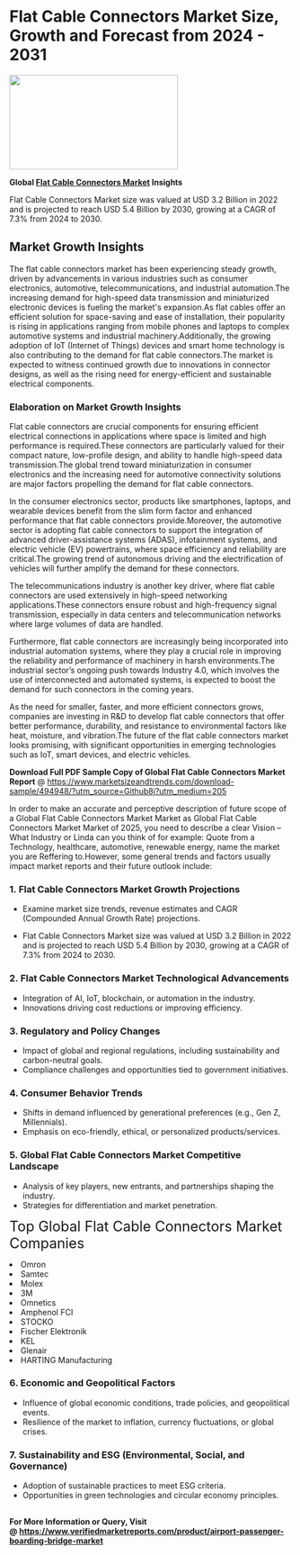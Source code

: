 <H1>Flat Cable Connectors Market Size, Growth and Forecast from 2024 - 2031</H1><img class="aligncenter size-medium wp-image-584254" src="https://thirdeyenews.in/wp-content/uploads/2024/09/Global-Market-Research-300x168.jpeg" alt="" width="300" height="168" /><p><strong>Global&nbsp;<a href="https://www.marketsizeandtrends.com/download-sample/494948/?utm_source=Github8j?utm_medium=205">Flat Cable Connectors Market</a> Insights</strong></p><p>Flat Cable Connectors Market size was valued at USD 3.2 Billion in 2022 and is projected to reach USD 5.4 Billion by 2030, growing at a CAGR of 7.3% from 2024 to 2030.</p><p><h2>Market Growth Insights</h2> <p>The flat cable connectors market has been experiencing steady growth, driven by advancements in various industries such as consumer electronics, automotive, telecommunications, and industrial automation.The increasing demand for high-speed data transmission and miniaturized electronic devices is fueling the market's expansion.As flat cables offer an efficient solution for space-saving and ease of installation, their popularity is rising in applications ranging from mobile phones and laptops to complex automotive systems and industrial machinery.Additionally, the growing adoption of IoT (Internet of Things) devices and smart home technology is also contributing to the demand for flat cable connectors.The market is expected to witness continued growth due to innovations in connector designs, as well as the rising need for energy-efficient and sustainable electrical components.</p> <h3>Elaboration on Market Growth Insights</h3> <p>Flat cable connectors are crucial components for ensuring efficient electrical connections in applications where space is limited and high performance is required.These connectors are particularly valued for their compact nature, low-profile design, and ability to handle high-speed data transmission.The global trend toward miniaturization in consumer electronics and the increasing need for automotive connectivity solutions are major factors propelling the demand for flat cable connectors.</p> <p>In the consumer electronics sector, products like smartphones, laptops, and wearable devices benefit from the slim form factor and enhanced performance that flat cable connectors provide.Moreover, the automotive sector is adopting flat cable connectors to support the integration of advanced driver-assistance systems (ADAS), infotainment systems, and electric vehicle (EV) powertrains, where space efficiency and reliability are critical.The growing trend of autonomous driving and the electrification of vehicles will further amplify the demand for these connectors.</p> <p>The telecommunications industry is another key driver, where flat cable connectors are used extensively in high-speed networking applications.These connectors ensure robust and high-frequency signal transmission, especially in data centers and telecommunication networks where large volumes of data are handled.</p> <p>Furthermore, flat cable connectors are increasingly being incorporated into industrial automation systems, where they play a crucial role in improving the reliability and performance of machinery in harsh environments.The industrial sector’s ongoing push towards Industry 4.0, which involves the use of interconnected and automated systems, is expected to boost the demand for such connectors in the coming years.</p> <p>As the need for smaller, faster, and more efficient connectors grows, companies are investing in R&D to develop flat cable connectors that offer better performance, durability, and resistance to environmental factors like heat, moisture, and vibration.The future of the flat cable connectors market looks promising, with significant opportunities in emerging technologies such as IoT, smart devices, and electric vehicles.</p> <p><span class=""><strong>Download Full PDF Sample Copy of Global Flat Cable Connectors Market Report</strong> @ <a href="https://www.marketsizeandtrends.com/download-sample/494948/?utm_source=Github8j?utm_medium=205" target="_blank">https://www.marketsizeandtrends.com/download-sample/494948/?utm_source=Github8j?utm_medium=205</a></span></p><p>In order to make an accurate and perceptive description of future scope of a Global&nbsp;Flat Cable Connectors Market Market as Global&nbsp;Flat Cable Connectors Market Market of 2025, you need to describe a clear Vision &ndash; What Industry or Linda can you think of for example: Quote from a Technology, healthcare, automotive, renewable energy, name the market you are Reffering to.However, some general trends and factors usually impact market reports and their future outlook include:</p><h3>1.&nbsp;<strong>Flat Cable Connectors Market Growth Projections</strong></h3><ul><li>Examine market size trends, revenue estimates and CAGR (Compounded Annual Growth Rate) projections.</li><li><p>Flat Cable Connectors Market size was valued at USD 3.2 Billion in 2022 and is projected to reach USD 5.4 Billion by 2030, growing at a CAGR of 7.3% from 2024 to 2030.</p></li></ul><h3>2.&nbsp;<strong>Flat Cable Connectors Market Technological Advancements</strong></h3><ul><li>Integration of AI, IoT, blockchain, or automation in the industry.</li><li>Innovations driving cost reductions or improving efficiency.</li></ul><h3>3.&nbsp;<strong>Regulatory and Policy Changes</strong></h3><ul><li>Impact of global and regional regulations, including sustainability and carbon-neutral goals.</li><li>Compliance challenges and opportunities tied to government initiatives.</li></ul><h3>4.&nbsp;<strong>Consumer Behavior Trends</strong></h3><ul><li>Shifts in demand influenced by generational preferences (e.g., Gen Z, Millennials).</li><li>Emphasis on eco-friendly, ethical, or personalized products/services.</li></ul><h3>5.&nbsp;<strong>Global Flat Cable Connectors Market Competitive Landscape</strong></h3><ul><li>Analysis of key players, new entrants, and partnerships shaping the industry.</li><li>Strategies for differentiation and market penetration.</li></ul><p data-pm-slice="1 1 []"><span style="color: inherit; font-family: inherit; font-size: 25px;">Top Global Flat Cable Connectors Market Companies</span></p><div class="" data-test-id=""><p><li>Omron</li><li> Samtec</li><li> Molex</li><li> 3M</li><li> Omnetics</li><li> Amphenol FCI</li><li> STOCKO</li><li> Fischer Elektronik</li><li> KEL</li><li> Glenair</li><li> HARTING Manufacturing</li></p></div><h3>6.&nbsp;<strong>Economic and Geopolitical Factors</strong></h3><ul><li>Influence of global economic conditions, trade policies, and geopolitical events.</li><li>Resilience of the market to inflation, currency fluctuations, or global crises.</li></ul><h3>7.&nbsp;<strong>Sustainability and ESG (Environmental, Social, and Governance)</strong></h3><ul><li>Adoption of sustainable practices to meet ESG criteria.</li><li>Opportunities in green technologies and circular economy principles.</li></ul><h2><strong style="font-size: 14px;">For More Information or Query, Visit @&nbsp;</strong><a style="background-color: #ffffff; font-size: 14px;" href="https://www.marketsizeandtrends.com/report/flat-cable-connectors-market/" target="_blank">https://www.verifiedmarketreports.com/product/airport-passenger-boarding-bridge-market</a></h2>